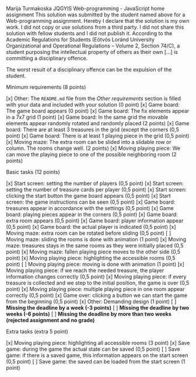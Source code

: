 Marija Turmakoska
JQGYIS
Web-programming - JavaScript home assignment
This solution was submitted by the student named above
for a Web-programming assignment.
Hereby I declare that the solution is my own work.
I did not copy or use solutions from a third party.
I did not share this solution with fellow students and I did not publish it.
According to the Academic Regulations for Students
(Eötvös Loránd University Organizational and Operational Regulations –
Volume 2, Section 74/C), a student purposing the intellectual property of others
as their own [...] is committing a disciplinary offence.

The worst result of a disciplinary offence can be the expulsion of the student.

Minimum requirements (8 points)

[x] Other: The `README.md` file from the _Other requirements_ section is filled with your data and included with your solution (0 point)
[x] Game board: The game board appears (0 point)
[x] Game board: The fix elements appear in a 7x7 grid (1 point)
[x] Game board: In the same grid the movable elements appear randomly rotated and randomly placed (2 points)
[x] Game board: There are at least 3 treasures in the grid (except the corners (0,5 point)
[x] Game board: There is at least 1 playing piece in the grid (0,5 point)
[x] Moving maze: The extra room can be slided into a slidable row or column. The rooms change well. (2 points)
[x] Moving playing piece: We can move the playing piece to one of the possible neighboring room (2 points)

Basic tasks (12 points)

[x] Start screen: setting the number of players (0,5 point)
[x] Start screen: setting the number of treasure cards per player (0,5 point)
[x] Start screen: clicking the start button the game board appears (0,5 point)
[x] Start screen: the game instructions can be seen (0,5 point)
[x] Game board: treasures appear in accordance with the settings (0,5 point)
[x] Game board: playing pieces appear in the corners (0,5 point)
[x] Game board: extra room appears (0,5 point)
[x] Game board: player information appear (0,5 point)
[x] Game board: the actual player is indicated (0,5 point)
[x] Moving maze: extra room can be rotated before sliding (0,5 point)
[ ] Moving maze: sliding the rooms is done with animation (1 point)
[x] Moving maze: treasures stays in the same rooms as they were initially placed (0,5 point)
[x] Moving maze: fallen playing piece moves to the other side (0,5 point)
[x] Moving playing piece: highlighting the accessible rooms (0,5 point)
[ ] Moving playing piece: moving is done with animation (1 point)
[x] Moving playing piece: if we reach the needed treasure, the player information changes correctly (0,5 point)
[x] Moving playing piece: if every treasure is collected and we step to the initial position, the game is over (0,5 point)
[x] Moving playing piece: multiple playing piece in one room appear correctly (0,5 point)
[x] Game over: clicking a button we can start the game from the beginning (0,5 point)
[x] Other: Demanding design (1 point)
[ ] **Missing the deadline by a week (-3 points)**
[ ] **Missing the deadline by two weeks (-6 points)**
[ ] **Missing the deadline by more than two weeks (rejected assignment and no grade)**

Extra tasks (extra 5 point)

[x] Moving playing piece: highlighting all accessible rooms (3 point)
[x] Save game: during the game the actual state can be saved (0,5 point)
[ ] Save game: if there is a saved game, this information appears on the start screen (0,5 point)
[ ] Save game: the saved can be loaded from the start screen (1 point)
